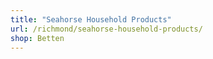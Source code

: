 ```yaml
---
title: "Seahorse Household Products"
url: /richmond/seahorse-household-products/
shop: Betten
---
```

